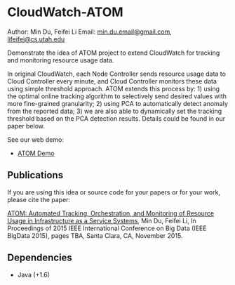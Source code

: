 # CloudWatch-ATOM

Author: Min Du, Feifei Li
Email: min.du.email@gmail.com, lifeifei@cs.utah.edu

Demonstrate the idea of ATOM project to extend CloudWatch for tracking and monitoring resource usage data.

In original CloudWatch, each Node Controller sends resource usage data to Cloud Controller every minute, and Cloud Controller monitors these data using simple threshold approach. ATOM extends this process by: 1) using the optimal online tracking algorithm to selectively send desired values with more fine-grained granularity; 2) using PCA to automatically detect anomaly from the reported data; 3) we are also able to dynamically set the tracking threshold based on the PCA detection results. Details could be found in our paper below.

See our web demo:
  * [ATOM Demo](http://mpserv4.cs.utah.edu:8000/)


## Publications

If you are using this idea or source code for your papers or for your work, please cite the paper:

[ATOM: Automated Tracking, Orchestration, and Monitoring of Resource Usage in Infrastructure as a Service Systems](http://www.cs.utah.edu/~lifeifei/papers/atom.pdf), Min Du, Feifei Li, In Proceedings of 2015 IEEE International Conference on Big Data	(IEEE BigData 2015), pages TBA, Santa Clara, CA, November 2015.

## Dependencies

+ Java (+1.6)

